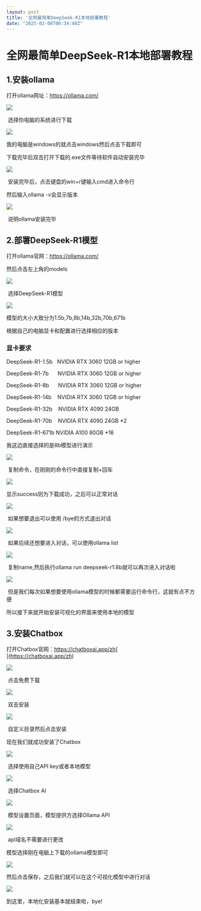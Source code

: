 ```yaml
---
layout: post
title: '全网最简单DeepSeek-R1本地部署教程'
date: "2025-02-08T00:34:40Z"
---
```

全网最简单DeepSeek-R1本地部署教程
======================

**1.安装ollama**
--------------

打开ollama网址：https://ollama.com/

![](https://img2024.cnblogs.com/blog/2240681/202502/2240681-20250207102122758-2051223354.png)

 选择你电脑的系统进行下载

![](https://img2024.cnblogs.com/blog/2240681/202502/2240681-20250207102208169-1103590039.png)

我的电脑是windows的就点击windows然后点击下载即可

下载完毕后双击打开下载的.exe文件等待软件自动安装完毕

![](https://img2024.cnblogs.com/blog/2240681/202502/2240681-20250207102402388-1875869667.png)

 安装完毕后，点击键盘的win+r键输入cmd进入命令行

然后输入ollama -v会显示版本

![](https://img2024.cnblogs.com/blog/2240681/202502/2240681-20250207102607391-1555209251.png)

 说明ollama安装完毕

**2.部署DeepSeek-R1模型**
---------------------

打开ollama官网：https://ollama.com/

然后点击左上角的models

![](https://img2024.cnblogs.com/blog/2240681/202502/2240681-20250207102831741-1901624322.png)

 选择DeepSeek-R1模型

![](https://img2024.cnblogs.com/blog/2240681/202502/2240681-20250207102923824-1235535472.png)

模型的大小大致分为1.5b,7b,8b,14b,32b,70b,671b

根据自己的电脑显卡和配置进行选择相应的版本

### 显卡要求

DeepSeek-R1-1.5b   NVIDIA RTX 3060 12GB or higher

DeepSeek-R1-7b      NVIDIA RTX 3060 12GB or higher

DeepSeek-R1-8b      NVIDIA RTX 3060 12GB or higher

DeepSeek-R1-14b    NVIDIA RTX 3060 12GB or higher

DeepSeek-R1-32b    NVIDIA RTX 4090 24GB

DeepSeek-R1-70b    NVIDIA RTX 4090 24GB \*2

DeepSeek-R1-671b NVIDIA A100 80GB \*16

我这边直接选择的是8b模型进行演示

![](https://img2024.cnblogs.com/blog/2240681/202502/2240681-20250207103801816-1926975557.png)

 复制命令，在刚刚的命令行中直接复制+回车

![](https://img2024.cnblogs.com/blog/2240681/202502/2240681-20250207104021202-1291918812.jpg)

显示success则为下载成功，之后可以正常对话

![](https://img2024.cnblogs.com/blog/2240681/202502/2240681-20250207104158982-467994316.png)

 如果想要退出可以使用 /bye的方式退出对话

![](https://img2024.cnblogs.com/blog/2240681/202502/2240681-20250207104249703-1016812204.png)

 如果后续还想要进入对话，可以使用ollama list

![](https://img2024.cnblogs.com/blog/2240681/202502/2240681-20250207104335621-2009417251.png)

 复制name,然后执行ollama run deepseek-r1:8b就可以再次进入对话啦

![](https://img2024.cnblogs.com/blog/2240681/202502/2240681-20250207104417955-573260652.png)

 但是我们每次如果想要使用ollama模型的时候都需要运行命令行，这就有点不方便

所以接下来就开始安装可视化的界面来使用本地的模型

3.安装Chatbox
-----------

打开Chatbox官网：https://chatboxai.app/zh[  
](https://chatboxai.app/zh)

![](https://img2024.cnblogs.com/blog/2240681/202502/2240681-20250207110104813-2138666327.png)

 点击免费下载

![](https://img2024.cnblogs.com/blog/2240681/202502/2240681-20250207110157847-766670686.png)

 双击安装

![](https://img2024.cnblogs.com/blog/2240681/202502/2240681-20250207110227132-1287179704.png)

 自定义目录然后点击安装

现在我们就成功安装了Chatbox

![](https://img2024.cnblogs.com/blog/2240681/202502/2240681-20250207110713632-1779206213.jpg)

 选择使用自己API key或者本地模型

![](https://img2024.cnblogs.com/blog/2240681/202502/2240681-20250207110751666-383938464.jpg)

 选择Chatbox AI

![](https://img2024.cnblogs.com/blog/2240681/202502/2240681-20250207110827162-1778461952.jpg)

 模型设置页面，模型提供方选择Ollama API

![](https://img2024.cnblogs.com/blog/2240681/202502/2240681-20250207111006457-38299076.png)

 api域名不需要进行更改

模型选择刚在电脑上下载的ollama模型即可

![](https://img2024.cnblogs.com/blog/2240681/202502/2240681-20250207111058375-62482974.png)

然后点击保存，之后我们就可以在这个可视化模型中进行对话

![](https://img2024.cnblogs.com/blog/2240681/202502/2240681-20250207111227900-1597162127.png)

到这里，本地化安装基本就结束啦，bye!